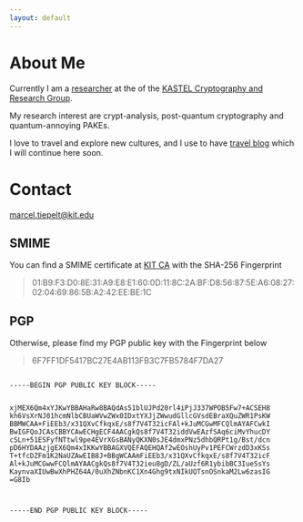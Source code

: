 ```yaml
---
layout: default
---
```


# About Me

Currently I am a [researcher](https://crypto.iti.kit.edu/english/staff_marcel_tiepelt.php) at the  of the [KASTEL Cryptography and Research Group](https://crypto.iti.kit.edu/english/index.php). 

My research interest are crypt-analysis, post-quantum cryptography and quantum-annoying PAKEs. 

I love to travel and explore new cultures, and I use to have [travel blog](https://itfortheworld.wordpress.com/) which I will continue here soon.





# Contact 

marcel.tiepelt@kit.edu


## SMIME 
You can find a SMIME certificate at [KIT CA](https://search.ca.kit.edu) with the SHA-256 Fingerprint 

> 01:B9:F3:D0:8E:31:A9:E8:E1:60:0D:11:8C:2A:BF:D8:56:87:5E:A6:08:27:02:04:69:86:5B:A2:42:EE:BE:1C


## PGP 
Otherwise, please find my PGP public key with the Fingerprint below 

> 6F7FF1DF5417BC27E4AB113FB3C7FB5784F7DA27

<code>
-----BEGIN PGP PUBLIC KEY BLOCK-----

xjMEX6Qm4xYJKwYBBAHaRw8BAQdAs51blUJPd20rl4iPjJ337WPOB5Fw7+ACSEH8
kh6VsXrNJ01hcmNlbCBUaWVwZWx0IDxtYXJjZWwudGllcGVsdEBraXQuZWR1PsKW
BBMWCAA+FiEEb3/x31QXvCfkqxE/s8f7V4T32icFAl+kJuMCGwMFCQlmAYAFCwkI
BwIGFQoJCAsCBBYCAwECHgECF4AACgkQs8f7V4T32iddVwEAzfSAq6ciMvYhucDY
cSLn+51ESFyfNTtwl9pe4EVrXGsBANyQKXN0sJE4dmxPNz5dhbQRPt1g/Bst/dcn
pD6HYDAAzjgEX6Qm4xIKKwYBBAGXVQEFAQEHQAf2wEOshUyPv1PEFCWrzdD3xKSs
T+tfcDZFm1K2NaUZAwEIB8J+BBgWCAAmFiEEb3/x31QXvCfkqxE/s8f7V4T32icF
Al+kJuMCGwwFCQlmAYAACgkQs8f7V4T32ieu8gD/ZL/aUzf6R1ybibBC3IueSsYs
KaynvaXIUwBwXhPHZ64A/0uXhZNbnKC1Xn4Ghg9txNIkUQTsnOSnkaM2Lw6zasIG
=G8Ib

-----END PGP PUBLIC KEY BLOCK-----
</code>

